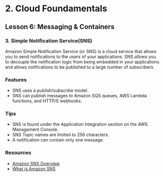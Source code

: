 # 2. Cloud Foundamentals 

## Lesson 6: Messaging & Containers


### 3. Simple Notification Service(SNS)

Amazon Simple Notification Service (or SNS) is a cloud service that allows you to send notifications to the users of your applications. SNS allows you to decouple the notification logic from being embedded in your applications and allows notifications to be published to a large number of subscribers.

### Features
* SNS uses a publish/subscribe model.
* SNS can publish messages to Amazon SQS queues, AWS Lambda functions, and HTTP/S webhooks.

### Tips
* SNS is found under the Application Integration section on the AWS Management Console.
* SNS Topic names are limited to 256 characters.
* A notification can contain only one message.

### Resources
* [Amazon SNS Overview](https://aws.amazon.com/sns/)
* [What is Amazon SNS](https://docs.aws.amazon.com/sns/latest/dg/welcome.html)


